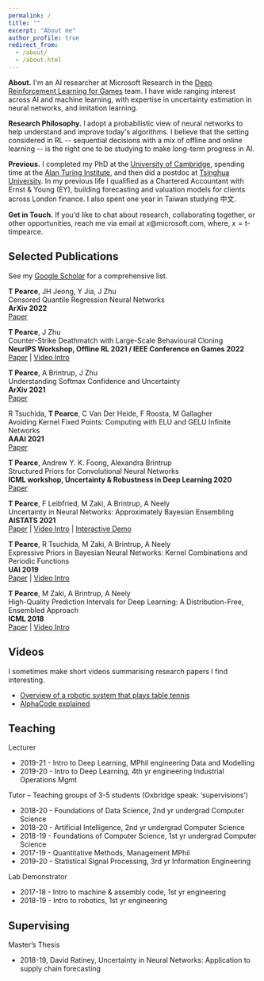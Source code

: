 ```yaml
---
permalink: /
title: ""
excerpt: "About me"
author_profile: true
redirect_from: 
  - /about/
  - /about.html
---
```


<!-- ## About ## -->
__About.__ I'm an AI researcher at Microsoft Research in the [Deep Reinforcement Learning for Games](https://www.microsoft.com/en-us/research/group/deep-reinforcement-learning/) team. I have wide ranging interest across AI and machine learning, with expertise in uncertainty estimation in neural networks, and imitation learning.

<!-- having worked on  uncertainty estimation in neural networks, Bayesian deep learning, survival analysis, behavioural cloning for video games, the exploration/exploitation dilemma, and algorithmic music composition. -->

__Research Philosophy.__ I adopt a probabilistic view of neural networks to help understand and improve today's algorithms. I believe that the setting considered in RL -- sequential decisions with a mix of offline and online learning -- is the right one to be studying to make long-term progress in AI.

<!-- In general my research follows two philosophies; 1) Analysing and designing neural networks from a probabilistic view o -->

<!-- and am particularly drawn to the probabilistic view of learning with neural networks, and building RL agents. -->

__Previous.__ I completed my PhD at the [University of Cambridge](https://www.ifm.eng.cam.ac.uk/research/manufacturing-analytics/), spending time at the [Alan Turing Institute](https://www.turing.ac.uk/), and then did a postdoc at [Tsinghua University](https://ml.cs.tsinghua.edu.cn/). In my previous life I qualified as a Chartered Accountant with Ernst & Young (EY), building forecasting and valuation models for clients across London finance. I also spent one year in Taiwan studying 中文.

__Get in Touch.__ If you'd like to chat about research, collaborating together, or other opportunities, reach me via email at $x$@microsoft.com, where, $x=\text{t-timpearce}$.

<!-- where my research explored how to get better uncertainty estimates from deep neural networks. I continued to explore this in my Postdoc at [Tsinghua University](https://ml.cs.tsinghua.edu.cn/), where I also began building behavioural  -->

<!-- In particular focusing on ensembling methods, and priors in Bayesian neural networks.  -->

<!-- I'm a 4th year engineering PhD at the University of Cambridge, having spent time at the [Alan Turing Institute](https://en.wikipedia.org/wiki/Alan_Turing_Institute).  -->

<!-- I completed an internship in reinforcement learning at [PROWLER.io/Secondmind](https://www.secondmind.ai/) and in causal ML at [FDL](https://frontierdevelopmentlab.org/) (NASA research accelerator). -->

## Selected Publications ## 

See my [Google Scholar](https://scholar.google.co.uk/citations?hl=en&user=09k1kdQAAAAJ&view_op=list_works&sortby=pubdate) for a comprehensive list.  

__T Pearce__, JH Jeong, Y Jia, J Zhu  
Censored Quantile Regression Neural Networks  
__ArXiv 2022__  
[Paper](https://arxiv.org/abs/2205.13496)  

__T Pearce__, J Zhu  
Counter-Strike Deathmatch with Large-Scale Behavioural Cloning  
__NeurIPS Workshop, Offline RL 2021 / IEEE Conference on Games 2022__  
[Paper](https://arxiv.org/abs/2104.04258) | [Video Intro](https://youtu.be/rnz3lmfSHv0)  

__T Pearce__, A Brintrup, J Zhu  
Understanding Softmax Confidence and Uncertainty   
__ArXiv 2021__  
[Paper](https://arxiv.org/abs/1810.05546) 

R Tsuchida, __T Pearce__, C Van Der Heide, F Roosta, M Gallagher  
Avoiding Kernel Fixed Points: Computing with ELU and GELU Infinite Networks  
__AAAI 2021__  
[Paper](https://arxiv.org/abs/2002.08517)  

__T Pearce__, Andrew Y. K. Foong, Alexandra Brintrup  
Structured Priors for Convolutional Neural Networks  
__ICML workshop, Uncertainty & Robustness in Deep Learning 2020__  
[Paper](https://arxiv.org/abs/2007.14235)  

__T Pearce__, F Leibfried, M Zaki, A Brintrup, A Neely  
Uncertainty in Neural Networks: Approximately Bayesian Ensembling  
__AISTATS 2021__  
[Paper](https://arxiv.org/abs/1810.05546) | [Video Intro](https://youtu.be/eBKqvgecRjc) | [Interactive Demo](https://teapearce.github.io/portfolio/)  

__T Pearce__, R Tsuchida, M Zaki, A Brintrup, A Neely  
Expressive Priors in Bayesian Neural Networks: Kernel Combinations and Periodic Functions  
__UAI 2019__  
[Paper](https://arxiv.org/abs/1905.06076) | [Video Intro](https://youtu.be/D5pfY12BuyA)  

__T Pearce__, M Zaki, A Brintrup, A Neely  
High-Quality Prediction Intervals for Deep Learning: A Distribution-Free, Ensembled Approach   
__ICML 2018__  
[Paper](https://arxiv.org/abs/1802.07167) | [Video Intro](https://crossminds.ai/video/high-quality-prediction-intervals-for-deep-learning-a-distribution-free-ensembled-approach-6064c11294c854625bdac99b/)  


## Videos ##

I sometimes make short videos summarising research papers I find interesting.

* [Overview of a robotic system that plays table tennis](https://youtu.be/ktkbxWcYiF8)  
* [AlphaCode explained](https://youtu.be/YjsoN5aJChA)  


## Teaching ##
Lecturer  
* 2019-21 	- Intro to Deep Learning, 		      	MPhil engineering Data and Modelling
*	2019-20 	- Intro to Deep Learning, 		      	4th yr engineering Industrial Operations Mgmt

Tutor – Teaching groups of 3-5 students (Oxbridge speak: ‘supervisions’)  
*	2018-20 	- Foundations of Data Science, 	      	2nd yr undergrad Computer Science
*	2018-20 	- Artificial Intelligence, 		      	2nd yr undergrad Computer Science
*	2018-19 	- Foundations of Computer Science,   	1st yr undergrad Computer Science
*	2017-19	- Quantitative Methods, 			Management MPhil
*	2019-20 	- Statistical Signal Processing, 	       	3rd yr Information Engineering

Lab Demonstrator  
*	2017-18 	- Intro to machine & assembly code, 	1st yr engineering
*	2018-19 	- Intro to robotics,				1st yr engineering

## Supervising ##

Master’s Thesis
*	2018-19, David Ratiney, Uncertainty in Neural Networks: Application to supply chain forecasting



